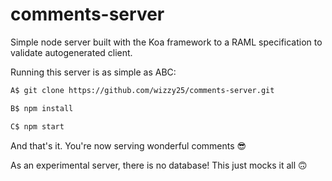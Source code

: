 # comments-server
Simple node server built with the Koa framework to a RAML specification to validate autogenerated client.

Running this server is as simple as ABC:

```bash
A$ git clone https://github.com/wizzy25/comments-server.git

B$ npm install

C$ npm start
```
And that's it. You're now serving wonderful comments 😎

As an experimental server, there is no database! This just mocks it all 🙃
